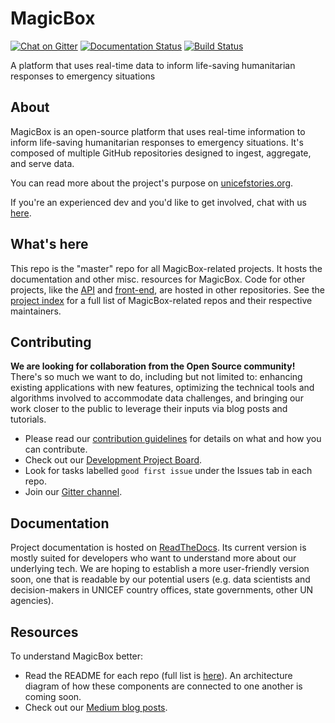MagicBox
========

[![Chat on Gitter](https://badges.gitter.im/unicef-innovation-dev/Lobby.png)](https://gitter.im/unicef-innovation-dev/Lobby)
[![Documentation Status](https://readthedocs.org/projects/magicbox/badge/?version=latest)](https://magicbox.readthedocs.io/en/latest/?badge=latest)
[![Build Status](https://travis-ci.org/unicef/magicbox.svg?branch=master)](https://travis-ci.org/unicef/magicbox)

A platform that uses real-time data to inform life-saving humanitarian responses
to emergency situations


## About

MagicBox is an open-source platform that uses real-time information to inform
life-saving humanitarian responses to emergency situations. It's composed of
multiple GitHub repositories designed to ingest, aggregate, and serve data.

You can read more about the project's purpose on
[unicefstories.org](http://unicefstories.org/magicbox/).

If you're an experienced dev and you'd like to get involved, chat with us [here](https://gitter.im/unicef-innovation-dev/Lobby).

## What's here

This repo is the "master" repo for all MagicBox-related projects. It hosts 
the documentation and other misc. resources for MagicBox. Code for other
projects, like the [API](https://github.com/unicef/magicbox-open-api) and 
[front-end](https://github.com/unicef/magicbox-maps), are hosted in other 
repositories. See the [project index](https://github.com/unicef/magicbox/blob/master/project-index.md)
for a full list of MagicBox-related repos and their respective maintainers.

## Contributing

**We are looking for collaboration from the Open Source community!** There's
so much we want to do, including but not limited to: enhancing existing 
applications with new features, optimizing the technical tools and algorithms 
involved to accommodate data challenges, and bringing our work closer to
the public to leverage their inputs via blog posts and tutorials.

* Please read our [contribution guidelines](https://github.com/unicef/magicbox/blob/master/.github/CONTRIBUTING.md) 
for details on what and how you can contribute.
* Check out our [Development Project Board](https://github.com/orgs/unicef/projects/2).
* Look for tasks labelled `good first issue` under the Issues tab in each repo.
* Join our [Gitter channel](https://gitter.im/unicef-innovation-dev/Lobby).


## Documentation

Project documentation is hosted on
[ReadTheDocs](https://magicbox.readthedocs.io/). Its current version is mostly suited 
for developers who want to understand more about our underlying tech. We are hoping to
establish a more user-friendly version soon, one that is readable by our potential users 
(e.g. data scientists and decision-makers in UNICEF country offices, state governments, 
other UN agencies).


## Resources

To understand MagicBox better:

* Read the README for each repo (full list is [here](https://github.com/unicef/magicbox/blob/master/project-index.md)). 
An architecture diagram of how these components are connected to one another is coming soon.
* Check out our [Medium blog posts](https://medium.com/@mikefabrikant/latest).
